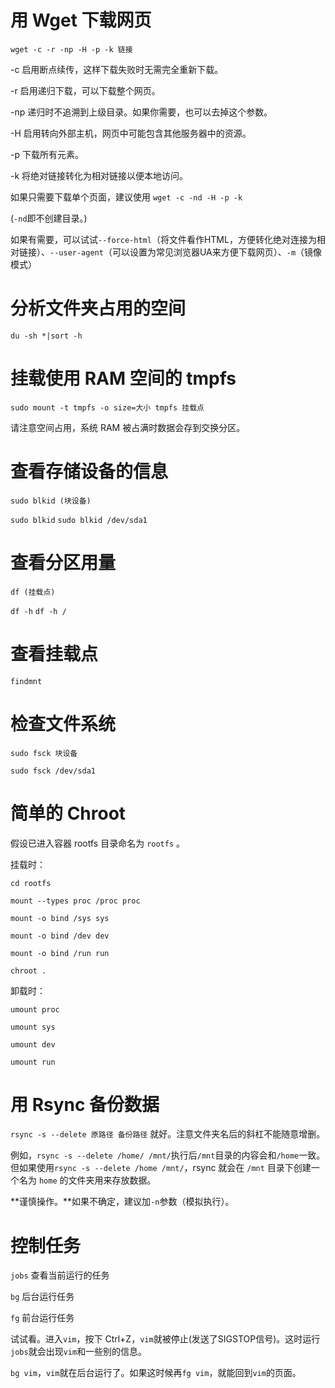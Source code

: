 

# 用 Wget 下载网页

`wget -c -r -np -H -p -k 链接`

-c 启用断点续传，这样下载失败时无需完全重新下载。

-r 启用递归下载，可以下载整个网页。

-np 递归时不追溯到上级目录。如果你需要，也可以去掉这个参数。

-H 启用转向外部主机，网页中可能包含其他服务器中的资源。

-p 下载所有元素。

-k 将绝对链接转化为相对链接以便本地访问。

如果只需要下载单个页面，建议使用 `wget -c -nd -H -p -k`

(`-nd`即不创建目录。)

如果有需要，可以试试`--force-html`（将文件看作HTML，方便转化绝对连接为相对链接）、`--user-agent`（可以设置为常见浏览器UA来方便下载网页）、`-m`（镜像模式）

# 分析文件夹占用的空间

`du -sh *|sort -h`

# 挂载使用 RAM 空间的 tmpfs

`sudo mount -t tmpfs -o size=大小 tmpfs 挂载点`

请注意空间占用，系统 RAM 被占满时数据会存到交换分区。

# 查看存储设备的信息

`sudo blkid (块设备)`

`sudo blkid` `sudo blkid /dev/sda1`

# 查看分区用量

`df (挂载点)`

`df -h` `df -h /`

# 查看挂载点

`findmnt`

# 检查文件系统

`sudo fsck 块设备`

`sudo fsck /dev/sda1`

# 简单的 Chroot

假设已进入容器 rootfs 目录命名为 `rootfs` 。

挂载时：

`cd rootfs`

`mount --types proc /proc proc`

`mount -o bind /sys sys`

`mount -o bind /dev dev`

`mount -o bind /run run`

`chroot .`

卸载时：

`umount proc`

`umount sys`

`umount dev`

`umount run`

# 用 Rsync 备份数据

`rsync -s --delete 原路径 备份路径` 就好。注意文件夹名后的斜杠不能随意增删。

例如，`rsync -s --delete /home/ /mnt/`执行后`/mnt`目录的内容会和`/home`一致。但如果使用`rsync -s --delete /home /mnt/`，rsync 就会在 `/mnt` 目录下创建一个名为 `home` 的文件夹用来存放数据。

**谨慎操作。**如果不确定，建议加`-n`参数（模拟执行）。

# 控制任务

`jobs` 查看当前运行的任务

`bg` 后台运行任务

`fg` 前台运行任务

试试看。进入`vim`，按下 Ctrl+Z，`vim`就被停止(发送了SIGSTOP信号)。这时运行`jobs`就会出现`vim`和一些别的信息。

`bg vim`，`vim`就在后台运行了。如果这时候再`fg vim`，就能回到`vim`的页面。
